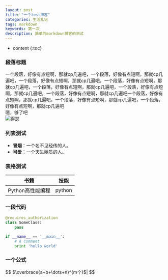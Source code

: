 ```yaml
---
layout: post
title: "一个test博客"
categories: 生活札记
tags: markdown
keywords: 第一次
description: 简单的markdown博客的测试
---
```


* content
{:toc}

### 段落标题  
一个段落，好像有点短啊，那就cp几遍吧，一个段落，好像有点短啊，那就cp几遍吧，一个段落，好像有点短啊，那就cp几遍吧，一个段落，好像有点短啊，那就cp几遍吧，一个段落，好像有点短啊，那就cp几遍吧，一个段落，好像有点短啊，那就cp几遍吧，一个段落，好像有点短啊，那就cp几遍吧一个段落，好像有点短啊，那就cp几遍吧，一个段落，好像有点短啊，那就cp几遍吧，一个段落，好像有点短啊，那就cp几遍吧  
嗯，够了吧  
![得瑟](https://ws3.sinaimg.cn/large/6af89bc8gw1f8q3b3qu9xg205z0423yj.gif)

### 列表测试
- **冒烟**：一个名不见经传的人。
- **可爱**：一个天生丽质的人。

### 表格测试  
 
| 书籍 | 技能 |
| ---- | ----|  
| Python高性能编程 | python |  

### 一段代码

```python
@requires_authorization
class SomeClass:
    pass

if __name__ == '__main__':
    # A comment
    print 'hello world'
```

### 一个公式

$$
$\overbrace{a+b+\dots+n}^{m个}$|
$$